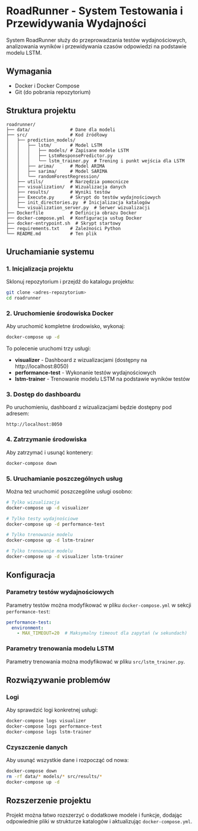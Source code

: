 # RoadRunner - System Testowania i Przewidywania Wydajności

System RoadRunner służy do przeprowadzania testów wydajnościowych, analizowania wyników i przewidywania czasów odpowiedzi na podstawie modelu LSTM.

## Wymagania

- Docker i Docker Compose
- Git (do pobrania repozytorium)

## Struktura projektu

```
roadrunner/
├── data/               # Dane dla modeli
├── src/                # Kod źródłowy
│   ├── prediction_models/
│   │   ├── lstm/       # Model LSTM
│   │   │   ├── models/ # Zapisane modele LSTM
│   │   │   ├── LstmResponsePredictor.py
│   │   │   └── lstm_trainer.py  # Trening i punkt wejścia dla LSTM
│   │   ├── arima/      # Model ARIMA
│   │   ├── sarima/     # Model SARIMA
│   │   └── randomForestRegression/
│   ├── utils/          # Narzędzia pomocnicze
│   ├── visualization/  # Wizualizacja danych
│   ├── results/        # Wyniki testów
│   ├── Execute.py      # Skrypt do testów wydajnościowych
│   ├── init_directories.py  # Inicjalizacja katalogów
│   └── visualization_server.py  # Serwer wizualizacji
├── Dockerfile          # Definicja obrazu Docker
├── docker-compose.yml  # Konfiguracja usług Docker
├── docker-entrypoint.sh  # Skrypt startowy
├── requirements.txt    # Zależności Python
└── README.md           # Ten plik
```

## Uruchamianie systemu

### 1. Inicjalizacja projektu

Sklonuj repozytorium i przejdź do katalogu projektu:

```bash
git clone <adres-repozytorium>
cd roadrunner
```

### 2. Uruchomienie środowiska Docker

Aby uruchomić kompletne środowisko, wykonaj:

```bash
docker-compose up -d
```

To polecenie uruchomi trzy usługi:
- **visualizer** - Dashboard z wizualizacjami (dostępny na http://localhost:8050)
- **performance-test** - Wykonanie testów wydajnościowych
- **lstm-trainer** - Trenowanie modelu LSTM na podstawie wyników testów

### 3. Dostęp do dashboardu

Po uruchomieniu, dashboard z wizualizacjami będzie dostępny pod adresem:

```
http://localhost:8050
```

### 4. Zatrzymanie środowiska

Aby zatrzymać i usunąć kontenery:

```bash
docker-compose down
```

### 5. Uruchamianie poszczególnych usług

Można też uruchomić poszczególne usługi osobno:

```bash
# Tylko wizualizacja
docker-compose up -d visualizer

# Tylko testy wydajnościowe
docker-compose up -d performance-test

# Tylko trenowanie modelu
docker-compose up -d lstm-trainer
```

```bash
# Tylko trenowanie modelu
docker-compose up -d visualizer lstm-trainer
```

## Konfiguracja

### Parametry testów wydajnościowych

Parametry testów można modyfikować w pliku `docker-compose.yml` w sekcji `performance-test`:

```yaml
performance-test:
  environment:
    - MAX_TIMEOUT=20  # Maksymalny timeout dla zapytań (w sekundach)
```

### Parametry trenowania modelu LSTM

Parametry trenowania można modyfikować w pliku `src/lstm_trainer.py`.

## Rozwiązywanie problemów

### Logi

Aby sprawdzić logi konkretnej usługi:

```bash
docker-compose logs visualizer
docker-compose logs performance-test
docker-compose logs lstm-trainer
```

### Czyszczenie danych

Aby usunąć wszystkie dane i rozpocząć od nowa:

```bash
docker-compose down
rm -rf data/* models/* src/results/*
docker-compose up -d
```

## Rozszerzenie projektu

Projekt można łatwo rozszerzyć o dodatkowe modele i funkcje, dodając odpowiednie pliki w strukturze katalogów i aktualizując `docker-compose.yml`.
